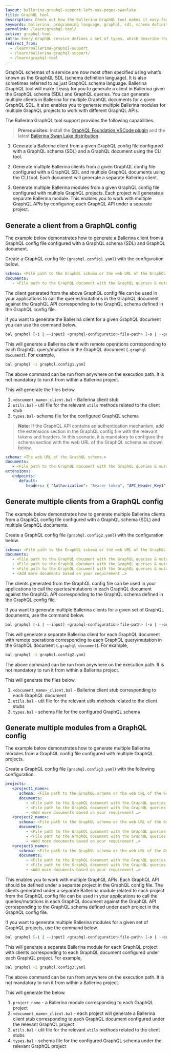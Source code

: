 ```yaml
---
layout: ballerina-graphql-support-left-nav-pages-swanlake
title: GraphQL tool
description: Check out how the Ballerina GraphQL tool makes it easy for you to start developing a service documented in a GraphQL schema.
keywords: ballerina, programming language, graphql, sdl, schema definition language
permalink: /learn/graphql-tool/
active: graphql-tool
intro: Every GraphQL service defines a set of types, which describe the set of possible data you can query on that service and when queries come in, they are validated and executed against that schema. 
redirect_from:
  - /learn/ballerina-graphql-support
  - /learn/ballerina-graphql-support/
  - /learn/graphql-tool
--- 
```


GraphQL schemas of a service are now most often specified using what’s known as the GraphQL SDL (schema definition language). It is also sometimes referred to as just GraphQL schema language. Ballerina GraphQL tool will make it easy for you to generate a client in Ballerina given the GraphQL schema (SDL) and GraphQL queries. You can generate multiple clients in Ballerina for multiple GraphQL documents for a given GraphQL SDL. It also enables you to generate multiple Ballerina modules for multiple GraphQL projects to work with different GraphQL APIs. 

The Ballerina GraphQL tool support provides the following capabilities.

> **Prerequisites:** Install the [GraphQL Foundation VSCode plugin](https://marketplace.visualstudio.com/items?itemName=GraphQL.vscode-graphql) and the latest [Ballerina Swan Lake distribution](https://ballerina.io/downloads/).

1. Generate a Ballerina client from a given GraphQL config file configured with a GraphQL schema (SDL) and a GraphQL document using the CLI tool.

2. Generate multiple Ballerina clients from a given GraphQL config file configured with a GraphQL SDL and multiple GraphQL documents using the CLI tool. Each document will generate a separate Ballerina client.

3. Generate multiple Ballerina modules from a given GraphQL config file configured with multiple GraphQL projects. Each project will generate a separate Ballerina module. This enables you to work with multiple GraphQL APIs by configuring each GraphQL API under a separate project.

## Generate a client from a GraphQL config

The example below demonstrates how to generate a Ballerina client from a GraphQL config file configured with a GraphQL schema (SDL) and GraphQL document.

Create a GraphQL config file (`graphql.config1.yaml`) with the configuration below.

```yml
schema: <File path to the GraphQL schema or the web URL of the GraphQL schema>
documents:
   - <File path to the GraphQL document with the GraphQL queries & mutations>
```

The client generated from the above GraphQL config file can be used in your applications to call the queries/mutations in the GraphQL document against the GraphQL API corresponding to the GraphQL schema defined in the GraphQL config file.

If you want to generate the Ballerina client for a given GraphQL document you can use the command below.

```bash
bal graphql [-i | --input] <graphql-configuration-file-path> [-o | --output] <output-location> 
```

This will generate a Ballerina client with remote operations corresponding to each GraphQL query/mutation in the GraphQL document (`.graphql document`). For example,

```bash
bal graphql -i graphql.config1.yaml
```
The above command can be run from anywhere on the execution path. It is not mandatory to run it from within a Ballerina project.

This will generate the files below.

1. `<document_name>_client.bal` - Ballerina client stub 
2. `utils.bal` - util file for the relevant `utils` methods related to the client stub
3. `types.bal`- schema file for the configured GraphQL schema

>**Note:** If the GraphQL API contains an authentication mechanism, add the extensions section in the GraphQL config file with the relevant tokens and headers. In this scenario, it is mandatory to configure the schema section with the web URL of the GraphQL schema as shown below.

```yml
schema: <The web URL of the GraphQL schema.>
documents:
   - <File path to the GraphQL document with the GraphQL queries & mutations>
extensions:
   endpoints:
      default:
         headers: { "Authorization": "Bearer token", "API_Header_Key1": "API_Header_Value1", "API_Header_Key2": "API_Header_Value2" }

```

## Generate multiple clients from a GraphQL config

The example below demonstrates how to generate multiple Ballerina clients from a GraphQL config file configured with a GraphQL schema (SDL) and multiple GraphQL documents.

Create a GraphQL config file (`graphql.config2.yaml`) with the configuration below.

```yml
schema: <File path to the GraphQL schema or the web URL of the GraphQL schema>
documents:
   - <File path to the GraphQL document with the GraphQL queries & mutations>
   - <File path to the GraphQL document with the GraphQL queries & mutations>
   - <File path to the GraphQL document with the GraphQL queries & mutations>
   - <Add more documents based on your requirement …>
```

The clients generated from the GraphQL config file can be used in your applications to call the queries/mutations in each GraphQL document against the GraphQL API corresponding to the GraphQL schema defined in the GraphQL config file.

If you want to generate multiple Ballerina clients for a given set of GraphQL documents, use the command below.

```bash
bal graphql [-i | --input] <graphql-configuration-file-path> [-o | --output] <output-location> 
```

This will generate a separate Ballerina client for each GraphQL document with remote operations corresponding to each GraphQL query/mutation in the GraphQL document (`.graphql document`). For example,

```bash
bal graphql -i graphql.config2.yaml
```
The above command can be run from anywhere on the execution path. It is not mandatory to run it from within a Ballerina project.

This will generate the files below.

1. `<document_name>_client.bal` - Ballerina client stub corresponding to each GraphQL document
2. `utils.bal` - util file for the relevant utils methods related to the client stubs
3. `types.bal` - schema file for the configured GraphQL schema 

## Generate multiple modules from a GraphQL config

The example below demonstrates how to generate multiple Ballerina modules from a GraphQL config file configured with multiple GraphQL projects.

Create a GraphQL config file (`graphql.config3.yaml`) with the following configuration.

```yaml
projects:
   <project1_name>:
      schema: <File path to the GraphQL schema or the web URL of the GraphQL schema>
      documents:
         - <File path to the GraphQL document with the GraphQL queries & mutations>
         - <File path to the GraphQL document with the GraphQL queries & mutations>
         - <Add more documents based on your requirement …>
   <project2_name>:
      schema: <File path to the GraphQL schema or the web URL of the GraphQL schema>
      documents:
         - <File path to the GraphQL document with the GraphQL queries & mutations>
         - <File path to the GraphQL document with the GraphQL queries & mutations>
         - <Add more documents based on your requirement …>
   <project3_name>:
      schema: <File path to the GraphQL schema or the web URL of the GraphQL schema>
      documents:
         - <File path to the GraphQL document with the GraphQL queries & mutations>
         - <File path to the GraphQL document with the GraphQL queries & mutations>
         - <Add more documents based on your requirement …>
```

This enables you to work with multiple GraphQL APIs. Each GraphQL API should be defined under a separate project in the GraphQL config file. The clients generated under a separate Ballerina module related to each project from the GraphQL config file can be used in your applications to call the queries/mutations in each GraphQL document against the GraphQL API corresponding to the GraphQL schema defined under each project in the GraphQL config file.

If you want to generate multiple Ballerina modules for a given set of GraphQL projects, use the command below.

```bash
bal graphql [-i | --input] <graphql-configuration-file-path> [-o | --output] <output-location> 
```

This will generate a separate Ballerina module for each GraphQL project with clients corresponding to each GraphQL document configured under each GraphQL project. For example,

```bash
bal graphql -i graphql.config3.yaml
```

The above command can be run from anywhere on the execution path. It is not mandatory to run it from within a Ballerina project.

This will generate the below.

1. `project_name` - a Ballerina module corresponding to each GraphQL project
2. `<document_name>_client.bal` - each project will generate a Ballerina client stub corresponding to each GraphQL document configured under the relevant GraphQL project
3. `utils.bal` - util file for the relevant `utils` methods related to the client stubs
4. `types.bal` - schema file for the configured GraphQL schema under the relevant GraphQL project
  